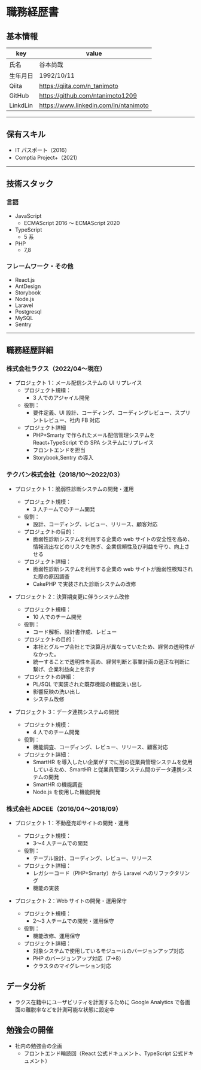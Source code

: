 # 職務経歴書

## 基本情報

| key      | value                                 |
| -------- | ------------------------------------- |
| 氏名     | 谷本尚哉                              |
| 生年月日 | 1992/10/11                            |
| Qiita    | https://qiita.com/n_tanimoto          |
| GitHub   | https://github.com/ntanimoto1209      |
| LinkdLin | https://www.linkedin.com/in/ntanimoto |

---

## 保有スキル

- IT パスポート（2016）
- Comptia Project+（2021）

---

## 技術スタック

### 言語

- JavaScript
  - ECMAScript 2016 〜 ECMAScript 2020
- TypeScript
  - 5 系
- PHP
  - 7,8

### フレームワーク・その他

- React.js
- AntDesign
- Storybook
- Node.js
- Laravel
- Postgresql
- MySQL
- Sentry

---

## 職務経歴詳細

### 株式会社ラクス（2022/04〜現在）

- プロジェクト 1：メール配信システムの UI リプレイス
  - プロジェクト規模：
    - 3 人でのアジャイル開発
  - 役割：
    - 要件定義、UI 設計、コーディング、コーディングレビュー、スプリントレビュー、社内 FB 対応
  - プロジェクト詳細
    - PHP+Smarty で作られたメール配信管理システムを React+TypeScript での SPA システムにリプレイス
    - フロントエンドを担当
    - Storybook,Sentry の導入

### テクバン株式会社（2018/10〜2022/03）

- プロジェクト 1：脆弱性診断システムの開発・運用
  - プロジェクト規模：
    - 3 人チームでのチーム開発
  - 役割：
    - 設計、コーディング、レビュー、リリース、顧客対応
  - プロジェクトの目的：
    - 脆弱性診断システムを利用する企業の web サイトの安全性を高め、情報流出などのリスクを防ぎ、企業信頼性及び利益を守り、向上させる
  - プロジェクト詳細：
    - 脆弱性診断システムを利用する企業の web サイトが脆弱性検知された際の原因調査
    - CakePHP で実装された診断システムの改修
- プロジェクト 2：決算期変更に伴うシステム改修

  - プロジェクト規模：
    - 10 人でのチーム開発
  - 役割：
    - コード解析、設計書作成、レビュー
  - プロジェクトの目的：
    - 本社とグループ会社とで決算月が異なっていたため、経営の透明性がなかった。
    - 統一することで透明性を高め、経営判断と事業計画の適正な判断に繋げ、企業利益向上を示す
  - プロジェクトの詳細：
    - PL/SQL で実装された既存機能の機能洗い出し
    - 影響反映の洗い出し
    - システム改修

- プロジェクト 3：データ連携システムの開発
  - プロジェクト規模：
    - 4 人でのチーム開発
  - 役割：
    - 機能調査、コーディング、レビュー、リリース、顧客対応
  - プロジェクト詳細：
    - SmartHR を導入したい企業がすでに別の従業員管理システムを使用しているため、SmartHR と従業員管理システム間のデータ連携システムの開発
    - SmartHR の機能調査
    - Node.js を使用した機能開発

### 株式会社 ADCEE（2016/04〜2018/09）

- プロジェクト 1：不動産売却サイトの開発・運用

  - プロジェクト規模：
    - 3〜4 人チームでの開発
  - 役割：
    - テーブル設計、コーディング、レビュー、リリース
  - プロジェクト詳細：
    - レガシーコード（PHP+Smarty）から Laravel へのリファクタリング
    - 機能の実装

- プロジェクト 2：Web サイトの開発・運用保守
  - プロジェクト規模：
    - 2〜3 人チームでの開発・運用保守
  - 役割：
    - 機能改修、運用保守
  - プロジェクト詳細：
    - 対象システムで使用しているモジュールのバージョンアップ対応
    - PHP のバージョンアップ対応（7→8）
    - クラスタのマイグレーション対応

## データ分析

- ラクス在籍中にユーザビリティを計測するために Google Analytics で各画面の離脱率などを計測可能な状態に設定中

## 勉強会の開催

- 社内の勉強会の企画
  - フロントエンド輪読回（React 公式ドキュメント、TypeScript 公式ドキュメント）
